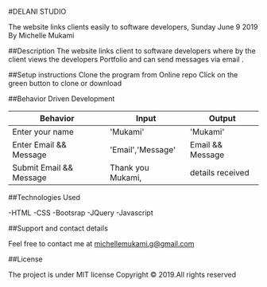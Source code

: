 #DELANI STUDIO

The website links clients easily to software developers, Sunday June 9 2019
By Michelle Mukami

##Description
The website links client to software developers where by the client views the developers Portfolio and can send messages via email .  

##Setup instructions
Clone the program from Online repo
Click on the green button to clone or download

##Behavior Driven Development

|Behavior|	Input|	Output|
|----------|--------|------|
|Enter your name|'Mukami'| 'Mukami'|
|Enter Email && Message|'Email','Message'|Email && Message|
|Submit	Email && Message	|Thank you Mukami,|details received

##Technologies Used

-HTML
-CSS
-Bootsrap
-JQuery
-Javascript

##Support and contact details

Feel free to contact me at michellemukami.g@gmail.com

##License

The project is under MIT license Copyright © 2019.All rights reserved
